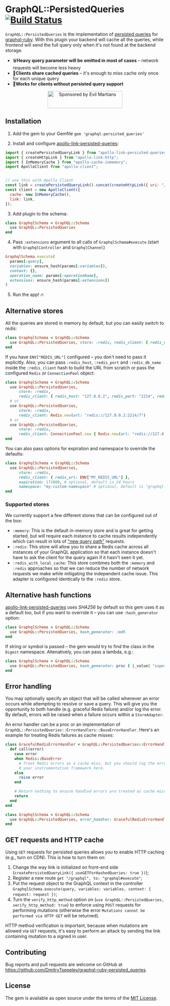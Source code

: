 # GraphQL::PersistedQueries [![Build Status](https://travis-ci.org/DmitryTsepelev/graphql-ruby-persisted_queries.svg?branch=master)](https://travis-ci.org/DmitryTsepelev/graphql-ruby-persisted_queries)


`GraphQL::PersistedQueries` is the implementation of [persisted queries](https://github.com/apollographql/apollo-link-persisted-queries) for [graphql-ruby](https://github.com/rmosolgo/graphql-ruby). With this plugin your backend will cache all the queries, while frontend will send the full query only when it's not found at the backend storage.

- 🗑**Heavy query parameter will be omitted in most of cases** – network requests will become less heavy
- 🤝**Clients share cached queries** – it's enough to miss cache only once for each unique query
- 🎅**Works for clients without persisted query support**


<p align="center">
  <a href="https://evilmartians.com/?utm_source=graphql-ruby-persisted_queries">
    <img src="https://evilmartians.com/badges/sponsored-by-evil-martians.svg" alt="Sponsored by Evil Martians" width="236" height="54">
  </a>
</p>

## Installation

1. Add the gem to your Gemfile `gem 'graphql-persisted_queries'`

2. Install and configure [apollo-link-persisted-queries](https://github.com/apollographql/apollo-link-persisted-queries):

```js
import { createPersistedQueryLink } from "apollo-link-persisted-queries";
import { createHttpLink } from "apollo-link-http";
import { InMemoryCache } from "apollo-cache-inmemory";
import ApolloClient from "apollo-client";


// use this with Apollo Client
const link = createPersistedQueryLink().concat(createHttpLink({ uri: "/graphql" }));
const client = new ApolloClient({
  cache: new InMemoryCache(),
  link: link,
});
```

3. Add plugin to the schema:

```ruby
class GraphqlSchema < GraphQL::Schema
  use GraphQL::PersistedQueries
end
```

4. Pass `:extensions` argument to all calls of `GraphqlSchema#execute` (start with `GraphqlController` and `GraphqlChannel`)

```ruby
GraphqlSchema.execute(
  params[:query],
  variables: ensure_hash(params[:variables]),
  context: {},
  operation_name: params[:operationName],
  extensions: ensure_hash(params[:extensions])
)
```

5. Run the app! 🔥

## Alternative stores

All the queries are stored in memory by default, but you can easily switch to _redis_:

```ruby
class GraphqlSchema < GraphQL::Schema
  use GraphQL::PersistedQueries, store: :redis, redis_client: { redis_url: ENV["MY_REDIS_URL"] }
end
```

If you have `ENV["REDIS_URL"]` configured – you don't need to pass it explicitly. Also, you can pass `:redis_host`, `:redis_port` and `:redis_db_name` inside the `:redis_client` hash to build the URL from scratch or pass the configured `Redis` or `ConnectionPool` object:

```ruby
class GraphqlSchema < GraphQL::Schema
  use GraphQL::PersistedQueries,
      store: :redis,
      redis_client: { redis_host: "127.0.0.2", redis_port: "2214", redis_db_name: "7" }
  # or
  use GraphQL::PersistedQueries,
      store: :redis,
      redis_client: Redis.new(url: "redis://127.0.0.2:2214/7")
  # or
  use GraphQL::PersistedQueries,
      store: :redis,
      redis_client: ConnectionPool.new { Redis.new(url: "redis://127.0.0.2:2214/7") }
end
```

You can also pass options for expiration and namespace to override the defaults:

```ruby
class GraphqlSchema < GraphQL::Schema
  use GraphQL::PersistedQueries,
      store: :redis,
      redis_client: { redis_url: ENV["MY_REDIS_URL"] },
      expiration: 172800, # optional, default is 24 hours
      namespace: "my-custom-namespace" # optional, default is "graphql-persisted-query"
end
```

### Supported stores

We currently support a few different stores that can be configured out of the box:

- `:memory`: This is the default in-memory store and is great for getting started, but will require each instance to cache results independently which can result in lots of ["new query path"](https://blog.apollographql.com/improve-graphql-performance-with-automatic-persisted-queries-c31d27b8e6ea) requests.
- `:redis`: This store will allow you to share a Redis cache across all instances of your GraphQL application so that each instance doesn't have to ask the client for the query again if it hasn't seen it yet.
- `:redis_with_local_cache`: This store combines both the `:memory` and `:redis` approaches so that we can reduce the number of network requests we make while mitigating the independent cache issue.  This adapter is configured identically to the `:redis` store.

## Alternative hash functions

[apollo-link-persisted-queries](https://github.com/apollographql/apollo-link-persisted-queries) uses _SHA256_ by default so this gem uses it as a default too, but if you want to override it – you can use `:hash_generator` option:

```ruby
class GraphqlSchema < GraphQL::Schema
  use GraphQL::PersistedQueries, hash_generator: :md5
end
```

If string or symbol is passed – the gem would try to find the class in the `Digest` namespace. Altenatively, you  can pass a lambda, e.g.:

```ruby
class GraphqlSchema < GraphQL::Schema
  use GraphQL::PersistedQueries, hash_generator: proc { |_value| "super_safe_hash!!!" }
end
```

## Error handling

You may optionally specify an object that will be called whenever an error occurs while attempting to resolve or save a query.  This will give you the opportunity to both handle (e.g. graceful Redis failure) and/or log the error.  By default, errors will be raised when a failure occurs within a `StoreAdapter`.

An error handler can be a proc or an implementation of `GraphQL::PersistedQueries::ErrorHandlers::BaseErrorHandler`.  Here's an example for treating Redis failures as cache misses:

```ruby
class GracefulRedisErrorHandler < GraphQL::PersistedQueries::ErrorHandlers::BaseErrorHandler
  def call(error)
    case error
    when Redis::BaseError
      # Treat Redis errors as a cache miss, but you should log the error into
      # your instrumentation framework here.
    else
      raise error
    end

    # Return nothing to ensure handled errors are treated as cache misses
    return
  end
end

class GraphqlSchema < GraphQL::Schema
  use GraphQL::PersistedQueries, error_handler: GracefulRedisErrorHandler.new
end
```

## GET requests and HTTP cache

Using `GET` requests for persisted queries allows you to enable HTTP caching (e.g., turn on CDN). This is how to turn them on:
1. Change the way link is initialized on front-end side (`createPersistedQueryLink({ useGETForHashedQueries: true })`);
2. Register a new route `get "/graphql", to: "graphql#execute"`;
3. Put the request object to the GraphQL context in the controller `GraphqlSchema.execute(query, variables: variables, context: { request: request })`;
4. Turn the `verify_http_method` option on (`use GraphQL::PersistedQueries, verify_http_method: true`) to enforce using `POST` requests for performing mutations (otherwise the error `Mutations cannot be performed via HTTP GET` will be returned).

HTTP method verification is important, because when mutations are allowed via `GET` requests, it's easy to perform an attack by sending the link containing mutation to a signed in user.

## Contributing

Bug reports and pull requests are welcome on GitHub at https://github.com/DmitryTsepelev/graphql-ruby-persisted_queries.

## License

The gem is available as open source under the terms of the [MIT License](https://opensource.org/licenses/MIT).
